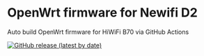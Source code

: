 # OpenWrt firmware for Newifi D2

Auto build OpenWrt firmware for HiWiFi B70 via GitHub Actions

[![GitHub release (latest by date)](https://img.shields.io/github/v/release/molun/OpenWrt-HiWiFi_HC5962?style=for-the-badge&label=Download)](https://github.com/molun/OpenWrt-HiWiFi_HC5962/releases/latest)
